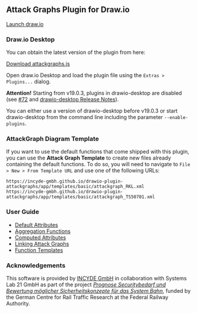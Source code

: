 ## Attack Graphs Plugin for Draw.io

[Launch draw.io](app)

### Draw.io Desktop

You can obtain the latest version of the plugin from here:

<a href="https://incyde-gmbh.github.io/drawio-plugin-attackgraphs/app/plugins/attackgraphs.js" download>Download attackgraphs.js</a>

Open draw.io Desktop and load the plugin file using the `Extras > Plugins...` dialog.

**Attention!**
Starting from v19.0.3, plugins in drawio-desktop are disabled (see <a href="https://github.com/INCYDE-GmbH/drawio-plugin-attackgraphs/issues/72">#72</a> and <a href="https://github.com/jgraph/drawio-desktop/releases/tag/v19.0.3">drawio-desktop Release Notes</a>).

You can either use a version of drawio-desktop before v19.0.3 or start drawio-desktop from the command line including the parameter `--enable-plugins`.


### AttackGraph Diagram Template

If you want to use the default functions that come shipped with this plugin, you can use the **Attack Graph Template** to create new files already containing the default functions. To do so, you will need to navigate to `File > New > From Template URL` and use one of the following URLs:

```
https://incyde-gmbh.github.io/drawio-plugin-attackgraphs/app/templates/basic/attackgraph_RKL.xml
https://incyde-gmbh.github.io/drawio-plugin-attackgraphs/app/templates/basic/attackgraph_TS50701.xml
```

### User Guide

- [Default Attributes](default_attributes.md)
- [Aggregation Functions](aggregation_functions.md)
- [Computed Attributes](computed_attributes_functions.md)
- [Linking Attack Graphs](link_graphs.md)
- [Function Templates](templates.md)

### Acknowledgements

This software is provided by [INCYDE GmbH](https://incyde.com/) in collaboration with Systems Lab 21 GmbH as part of the project *[Prognose Securitybedarf und Bewertung möglicher Sicherheitskonzepte für das System Bahn](https://www.dzsf.bund.de/SharedDocs/Standardartikel/DZSF/Projekte/Projekt_49_Securitybedarf.html)*, funded by the German Centre for Rail Traffic Research at the Federal Railway Authority.
